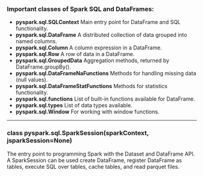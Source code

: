 ### Important classes of Spark SQL and DataFrames:

* **pyspark.sql.SQLContext** Main entry point for DataFrame and SQL functionality.
* **pyspark.sql.DataFrame** A distributed collection of data grouped into named columns.
* **pyspark.sql.Column** A column expression in a DataFrame.
* **pyspark.sql.Row** A row of data in a DataFrame.
* **pyspark.sql.GroupedData** Aggregation methods, returned by DataFrame.groupBy().
* **pyspark.sql.DataFrameNaFunctions** Methods for handling missing data (null values).
* **pyspark.sql.DataFrameStatFunctions** Methods for statistics functionality.
* **pyspark.sql.functions** List of built-in functions available for DataFrame.
* **pyspark.sql.types** List of data types available.
* **pyspark.sql.Window** For working with window functions.

***

### class pyspark.sql.SparkSession(sparkContext, jsparkSession=None)
The entry point to programming Spark with the Dataset and DataFrame API. A SparkSession can be used create DataFrame, register DataFrame as tables, execute SQL over tables, cache tables, and read parquet files. 

